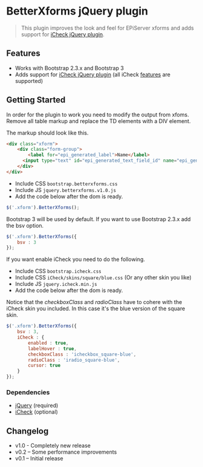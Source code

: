 BetterXforms jQuery plugin
======================

> This plugin improves the look and feel for EPiServer xforms and adds support for [iCheck jQuery plugin](https://github.com/fronteed/iCheck/).

## Features
- Works with Bootstrap 2.3.x and Bootstrap 3
- Adds support for [iCheck jQuery plugin](https://github.com/fronteed/iCheck/) (all iCheck [features](https://github.com/fronteed/iCheck/#options) are supported)

## Getting Started

In order for the plugin to work you need to modify the output from xfoms. Remove all table markup and replace the TD elements with a DIV element.

The markup should look like this.

```html
<div class="xform">
	<div class="form-group">
		<label for="epi_generated_label">Name</label>
	  <input type="text" id="epi_generated_text_field_id" name="epi_generated_text_field_name" size="20" value="">
	</div>
</div>
```

- Include CSS <code>bootstrap.betterxforms.css</code>
- Include JS <code>jquery.betterxforms.v1.0.js</code>
- Add the code below after the dom is ready.

```js
$('.xform').BetterXforms();
```

Bootstrap 3 will be used by default. If you want to use Bootstrap 2.3.x add the bsv option.

```js
$('.xform').BetterXforms({
	bsv : 3
});
```

If you want enable iCheck you need to do the following.

- Include CSS <code>bootstrap.icheck.css</code>
- Include CSS <code>iCheck/skins/square/blue.css</code> (Or any other skin you like)
- Include JS <code>jquery.icheck.min.js</code>
- Add the code below after the dom is ready.

Notice that the *checkboxClass* and *radioClass* have to cohere with the iCheck skin you included. In this case it's the blue version of the square skin.

```js
$('.xform').BetterXforms({
	bsv : 3,
	iCheck : {
		enabled : true,
		labelHover : true,
		checkboxClass : 'icheckbox_square-blue',
		radioClass : 'iradio_square-blue',
		cursor: true
	}
});
```

### Dependencies
- [jQuery](https://github.com/jquery/jquery) (required)
- [iCheck](https://github.com/fronteed/iCheck/) (optional)

## Changelog
- v1.0 - Completely new release
- v0.2 – Some performance improvements
- v0.1 – Initial release